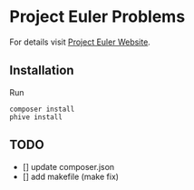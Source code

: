 # Project Euler Problems

For details visit [Project Euler Website](https://projecteuler.net/).

## Installation

Run
```shell
composer install
phive install
```

## TODO

- [] update composer.json
- [] add makefile (make fix)
